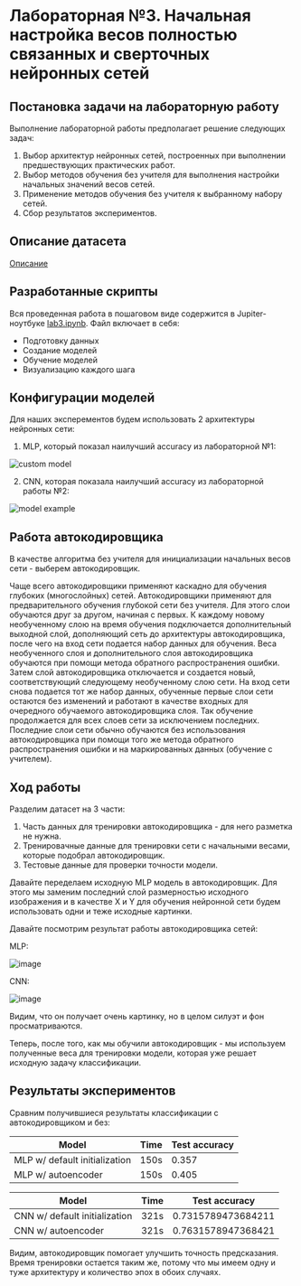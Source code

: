 # Лабораторная №3. Начальная настройка весов полностью связанных и сверточных нейронных сетей

## Постановка задачи на лабораторную работу
Выполнение лабораторной работы предполагает решение следующих задач:
1. Выбор архитектур нейронных сетей, построенных при выполнении предшествующих
практических работ.
2. Выбор методов обучения без учителя для выполнения настройки начальных значений весов
сетей.
3. Применение методов обучения без учителя к выбранному набору сетей.
4. Сбор результатов экспериментов.

## Описание датасета
[Описание](../README.md)

## Разработанные скрипты

Вся проведенная работа в пошаговом виде содержится в Jupiter-ноутбуке [lab3.ipynb](./lab3.ipynb).
Файл включает в себя:
* Подготовку данных
* Создание моделей
* Обучение моделей
* Визуализацию каждого шага

## Конфигурации моделей
Для наших эксперементов будем использовать 2 архитектуры нейронных сети:
1) MLP, который показал наилучший accuracy из лабораторной №1:

![custom model](./../lab1/images/custom_model.png)

2) CNN, которая показала наилучший accuracy из лабораторной работы №2:

![model example](./../lab2/images/model_example.png)

## Работа автокодировщика
В качестве алгоритма без учителя для инициализации начальных весов сети - выберем автокодировщик.

Чаще всего автокодировщики применяют каскадно для обучения глубоких (многослойных) сетей. Автокодировщики применяют для предварительного обучения глубокой сети без учителя. Для этого слои обучаются друг за другом, начиная с первых. К каждому новому необученному слою на время обучения подключается дополнительный выходной слой, дополняющий сеть до архитектуры автокодировщика, после чего на вход сети подается набор данных для обучения. Веса необученного слоя и дополнительного слоя автокодировщика обучаются при помощи метода обратного распространения ошибки. Затем слой автокодировщика отключается и создается новый, соответствующий следующему необученному слою сети. На вход сети снова подается тот же набор данных, обученные первые слои сети остаются без изменений и работают в качестве входных для очередного обучаемого автокодировщика слоя. Так обучение продолжается для всех слоев сети за исключением последних. Последние слои сети обычно обучаются без использования автокодировщика при помощи того же метода обратного распространения ошибки и на маркированных данных (обучение с учителем).

## Ход работы

Разделим датасет на 3 части:
1) Часть данных для тренировки автокодировщика - для него разметка не нужна.
2) Тренировачные данные для тренировки сети с начальными весами, которые подобрал автокодировщик.
3) Тестовые данные для проверки точности модели.

Давайте переделаем исходную MLP модель в автокодировщик. Для этого мы заменим последний слой размерностью исходного изображения и в качестве X и Y для обучения нейронной сети будем использовать одни и теже исходные картинки.

Давайте посмотрим результат работы автокодировщика сетей:

MLP:

![image](img1.PNG)

CNN:

![image](img2.PNG)

Видим, что он получает очень картинку, но в целом силуэт и фон просматриваются.

Теперь, после того, как мы обучили автокодировщик - мы используем полученные веса для тренировки модели, которая уже решает исходную задачу классификации.

## Результаты экспериментов
Сравним получившиеся результаты классификации с автокодировщиком и без:

| Model  | Time | Test accuracy |
|--------|------|-------------------|
|MLP w/ default initialization|150s|0.357|
|MLP w/ autoencoder|150s|0.405|

| Model  | Time | Test accuracy |
|--------|------|-------------------|
|CNN w/ default initialization|321s|0.7315789473684211|
|CNN w/ autoencoder|321s|0.7631578947368421|

Видим, автокодировщик помогает улучшить точность предсказания.
Время тренировки остается таким же, потому что мы имеем одну и туже архитектуру и количество эпох в обоих случаях.
